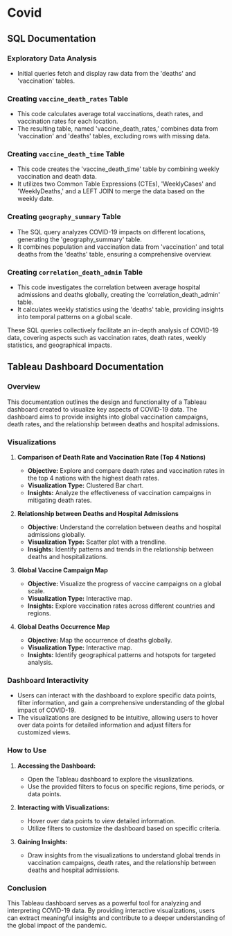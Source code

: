 # Covid

## SQL Documentation

### Exploratory Data Analysis

- Initial queries fetch and display raw data from the 'deaths' and 'vaccination' tables.

### Creating `vaccine_death_rates` Table

- This code calculates average total vaccinations, death rates, and vaccination rates for each location.
- The resulting table, named 'vaccine_death_rates,' combines data from 'vaccination' and 'deaths' tables, excluding rows with missing data.

### Creating `vaccine_death_time` Table

- This code creates the 'vaccine_death_time' table by combining weekly vaccination and death data.
- It utilizes two Common Table Expressions (CTEs), 'WeeklyCases' and 'WeeklyDeaths,' and a LEFT JOIN to merge the data based on the weekly date.

### Creating `geography_summary` Table

- The SQL query analyzes COVID-19 impacts on different locations, generating the 'geography_summary' table.
- It combines population and vaccination data from 'vaccination' and total deaths from the 'deaths' table, ensuring a comprehensive overview.

### Creating `correlation_death_admin` Table

- This code investigates the correlation between average hospital admissions and deaths globally, creating the 'correlation_death_admin' table.
- It calculates weekly statistics using the 'deaths' table, providing insights into temporal patterns on a global scale.

These SQL queries collectively facilitate an in-depth analysis of COVID-19 data, covering aspects such as vaccination rates, death rates, weekly statistics, and geographical impacts.

## Tableau Dashboard Documentation

### Overview

This documentation outlines the design and functionality of a Tableau dashboard created to visualize key aspects of COVID-19 data. The dashboard aims to provide insights into global vaccination campaigns, death rates, and the relationship between deaths and hospital admissions.

### Visualizations

1. **Comparison of Death Rate and Vaccination Rate (Top 4 Nations)**
   - **Objective:** Explore and compare death rates and vaccination rates in the top 4 nations with the highest death rates.
   - **Visualization Type:** Clustered Bar chart.
   - **Insights:** Analyze the effectiveness of vaccination campaigns in mitigating death rates.

2. **Relationship between Deaths and Hospital Admissions**
   - **Objective:** Understand the correlation between deaths and hospital admissions globally.
   - **Visualization Type:** Scatter plot with a trendline.
   - **Insights:** Identify patterns and trends in the relationship between deaths and hospitalizations.

3. **Global Vaccine Campaign Map**
   - **Objective:** Visualize the progress of vaccine campaigns on a global scale.
   - **Visualization Type:** Interactive map.
   - **Insights:** Explore vaccination rates across different countries and regions.

4. **Global Deaths Occurrence Map**
   - **Objective:** Map the occurrence of deaths globally.
   - **Visualization Type:** Interactive map.
   - **Insights:** Identify geographical patterns and hotspots for targeted analysis.

### Dashboard Interactivity

- Users can interact with the dashboard to explore specific data points, filter information, and gain a comprehensive understanding of the global impact of COVID-19.
- The visualizations are designed to be intuitive, allowing users to hover over data points for detailed information and adjust filters for customized views.

### How to Use

1. **Accessing the Dashboard:**
   - Open the Tableau dashboard to explore the visualizations.
   - Use the provided filters to focus on specific regions, time periods, or data points.

2. **Interacting with Visualizations:**
   - Hover over data points to view detailed information.
   - Utilize filters to customize the dashboard based on specific criteria.

3. **Gaining Insights:**
   - Draw insights from the visualizations to understand global trends in vaccination campaigns, death rates, and the relationship between deaths and hospital admissions.

### Conclusion

This Tableau dashboard serves as a powerful tool for analyzing and interpreting COVID-19 data. By providing interactive visualizations, users can extract meaningful insights and contribute to a deeper understanding of the global impact of the pandemic.
